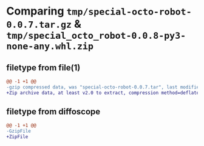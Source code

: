 # Comparing `tmp/special-octo-robot-0.0.7.tar.gz` & `tmp/special_octo_robot-0.0.8-py3-none-any.whl.zip`

## filetype from file(1)

```diff
@@ -1 +1 @@
-gzip compressed data, was "special-octo-robot-0.0.7.tar", last modified: Fri Apr 12 07:41:09 2024, max compression
+Zip archive data, at least v2.0 to extract, compression method=deflate
```

## filetype from diffoscope

```diff
@@ -1 +1 @@
-GzipFile
+ZipFile
```

